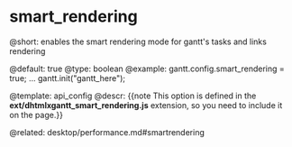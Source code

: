 smart_rendering
=============

@short:
	enables the smart rendering mode for gantt's tasks and links rendering

@default: true
@type: boolean
@example:
gantt.config.smart_rendering = true;
...
gantt.init("gantt_here");

@template:	api_config
@descr:
{{note This option is defined in the **ext/dhtmlxgantt_smart_rendering.js** extension, so you need to include it on the page.}}


@related:
desktop/performance.md#smartrendering


